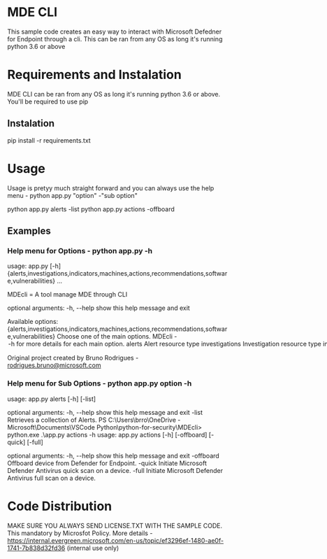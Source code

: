 # MDE CLI
This sample code creates an easy way to interact with Microsoft Defedner for Endpoint through a cli. This can be ran from any OS as long it's running python 3.6 or above

# Requirements and Instalation
MDE CLI  can be ran from any OS as long it's running python 3.6 or above. You'll be required to use pip

## Instalation
pip install -r requirements.txt

# Usage
Usage is pretyy much straight forward and you can always use the help menu - python app.py "option" -"sub option"

python app.py alerts -list
python app.py actions -offboard

## Examples

### Help menu for Options - python app.py -h
  
usage: app.py [-h] {alerts,investigations,indicators,machines,actions,recommendations,software,vulnerabilities} ...

MDEcli = A tool manage MDE through CLI

optional arguments:
  -h, --help            show this help message and exit

Available options:
  {alerts,investigations,indicators,machines,actions,recommendations,software,vulnerabilities}
                        Choose one of the main options. MDEcli -<option> -h for more details for each main option.
    alerts              Alert resource type
    investigations      Investigation resource type
    indicators          Indicator resource type
    machines            Machine resource type
    actions             Machine Action resource type
    recommendations     Recommendation resource type
    software            Software resource type
    vulnerabilities     vulnerability resource type

Original project created by Bruno Rodrigues - rodrigues.bruno@microsoft.com
  
### Help menu for Sub Options - python app.py option -h

usage: app.py alerts [-h] [-list]

optional arguments:
  -h, --help  show this help message and exit
  -list       Retrieves a collection of Alerts.
PS C:\Users\brro\OneDrive - Microsoft\Documents\VSCode Python\python-for-security\MDEcli> python.exe .\app.py actions -h
usage: app.py actions [-h] [-offboard] [-quick] [-full]

optional arguments:
  -h, --help  show this help message and exit
  -offboard   Offboard device from Defender for Endpoint.
  -quick      Initiate Microsoft Defender Antivirus quick scan on a device.
  -full       Initiate Microsoft Defender Antivirus full scan on a device.
 
# Code Distribution
MAKE SURE YOU ALWAYS SEND LICENSE.TXT WITH THE SAMPLE CODE. This mandatory by Microsfot Policy. 
More details - https://internal.evergreen.microsoft.com/en-us/topic/ef3296ef-1480-ae0f-1741-7b838d32fd36 (internal use only)
